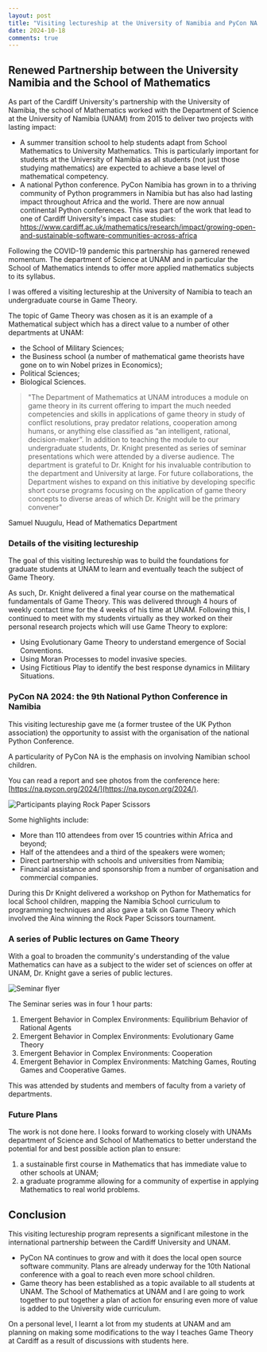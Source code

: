```yaml
---
layout: post
title: "Visiting lectureship at the University of Namibia and PyCon NA 2024"
date: 2024-10-18
comments: true
---
```


## Renewed Partnership between the University Namibia and the School of Mathematics

As part of the Cardiff University's partnership with the University of Namibia,
the school of Mathematics
worked with the Department of Science at the University of Namibia (UNAM) from 2015 to deliver two projects with lasting impact:

- A summer transition school to help students adapt from School Mathematics to
  University Mathematics. This is particularly important for students at the
  University of Namibia as all students (not just those studying mathematics) are
  expected to achieve a base level of mathematical competency.
- A national Python conference. PyCon Namibia has grown in to a thriving
  community of Python programmers in Namibia but has also had lasting impact
  throughout Africa and the world. There are now annual continental Python
  conferences. This was part of the work that lead to one of Cardiff University's impact case studies: https://www.cardiff.ac.uk/mathematics/research/impact/growing-open-and-sustainable-software-communities-across-africa

Following the COVID-19 pandemic this partnership has garnered renewed momentum.
The department of Science at UNAM and in particular the School of Mathematics
intends to offer more applied mathematics subjects to its syllabus.

I
was offered a visiting lectureship at the University of Namibia to teach an undergraduate
course in Game Theory.

The topic of Game Theory was chosen as it is an example of a Mathematical
subject which has a direct value to a number of other departments at UNAM:

- the School of Military Sciences;
- the Business school (a number of mathematical game
  theorists have gone on to win Nobel prizes in Economics);
- Political Sciences;
- Biological Sciences.

> "The Department of Mathematics at UNAM introduces a module on game theory in its current offering to impart the much needed
> competencies and skills in applications of game theory in study of conflict resolutions, pray predator relations, cooperation among
> humans, or anything else classified as “an intelligent, rational, decision-maker”.
> In addition to teaching the module to our undergraduate students,
> Dr. Knight presented as series of seminar presentations which were attended by a diverse audience.
> The department is grateful to Dr. Knight for his invaluable contribution to the department and University at large.
> For future collaborations, the Department wishes to expand on this initiative by developing specific short course
> programs focusing on the application of game theory concepts to diverse areas of which Dr. Knight will be the
> primary convener"

Samuel Nuugulu, Head of Mathematics Department

### Details of the visiting lectureship

The goal of this visiting lectureship was to build the foundations for graduate
students at UNAM to learn and eventually teach the subject of Game Theory.

As such, Dr. Knight delivered a final year course on the mathematical
fundamentals of Game Theory. This was delivered through 4 hours of weekly
contact time for the 4 weeks of his time at UNAM. Following this, I continued to
meet with my students virtually as they worked on their personal research
projects which will use Game Theory to explore:

- Using Evolutionary Game Theory to understand emergence of Social Conventions.
- Using Moran Processes to model invasive species.
- Using Fictitious Play to identify the best response dynamics in Military Situations.

### PyCon NA 2024: the 9th National Python Conference in Namibia

This visiting lectureship gave me (a former trustee of the UK Python
association) the opportunity to assist with the organisation of the national Python Conference.

A particularity of PyCon NA is the emphasis on involving Namibian school
children.

You can read a report and see photos from the conference here: [https://na.pycon.org/2024/](https://na.pycon.org/2024/).

![Participants playing Rock Paper Scissors](https://na.pycon.org/media/filer_public_thumbnails/filer_public/f8/25/f82544d5-5ea2-4859-abc3-f28da148a62c/2024_game_theory.jpeg__1170x658_q85_crop_subject_location-1851%2C1201_subsampling-2_upscale.jpg)

Some highlights include:

- More than 110 attendees from over 15 countries within Africa and beyond;
- Half of the attendees and a third of the speakers were women;
- Direct partnership with schools and universities from Namibia;
- Financial assistance and sponsorship from a number of organisation and
  commercial companies.

During this Dr Knight delivered a workshop on Python for Mathematics for local
School children, mapping the Namibia School curriculum to programming techniques
and also gave a talk on Game Theory which involved the Aina winning the Rock
Paper Scissors tournament.

### A series of Public lectures on Game Theory

With a goal to broaden the community's understanding of the value Mathematics
can have as a subject to the wider set of sciences on offer at UNAM, Dr. Knight
gave a series of public lectures.

![Seminar flyer](https://cdn.fosstodon.org/media_attachments/files/112/088/419/748/582/874/small/8635413d19006be0.png)

The Seminar series was in four 1 hour parts:

1. Emergent Behavior in Complex Environments: Equilibrium Behavior of Rational Agents
2. Emergent Behavior in Complex Environments: Evolutionary Game Theory
3. Emergent Behavior in Complex Environments: Cooperation
4. Emergent Behavior in Complex Environments: Matching Games, Routing Games and Cooperative Games.

This was attended by students and members of faculty from a variety of
departments.

### Future Plans

The work is not done here. I looks forward to working closely with UNAMs
department of Science and School of Mathematics to better understand the
potential for and best possible action plan to ensure:

1. a sustainable first course in Mathematics that has immediate value to other
   schools at UNAM;
2. a graduate programme allowing for a community of expertise in applying
   Mathematics to real world problems.

## Conclusion

This visiting lectureship program represents a significant milestone in the international
partnership between the Cardiff University and UNAM.

- PyCon NA continues to grow and with it does the local open source software
  community. Plans are already underway for the 10th National conference with a
  goal to reach even more school children.
- Game theory has been established as a topic available to all students at UNAM.
  The School of Mathematics at UNAM and I are going to work together to
  put together a plan of action for ensuring even more of value is added to the
  University wide curriculum.

On a personal level, I learnt a lot from my students at UNAM and am
planning on making some modifications to the way I teaches Game Theory at
Cardiff as a result of discussions with students here.
